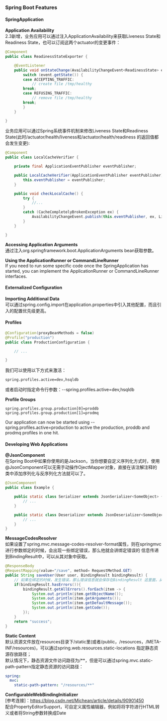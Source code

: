 ### Spring Boot Features
#### SpringApplication
**Application Availability**  
2.3新增，业务应用可以通过注入ApplicationAvailability来获取Liveness State和Readiness State，也可以订阅这两个actuator的变更事件：
```java
@Component
public class ReadinessStateExporter {

    @EventListener
    public void onStateChange(AvailabilityChangeEvent<ReadinessState> event) {
        switch (event.getState()) {
        case ACCEPTING_TRAFFIC:
            // create file /tmp/healthy
        break;
        case REFUSING_TRAFFIC:
            // remove file /tmp/healthy
        break;
        }
    }

}
```
业务应用可以通过Spring系统事件机制来修改Liveness State和Readiness State(此时/actuator/health/liveness和/actuator/health/readiness
的返回值都会发生变更):
```java
@Component
public class LocalCacheVerifier {

    private final ApplicationEventPublisher eventPublisher;

    public LocalCacheVerifier(ApplicationEventPublisher eventPublisher) {
        this.eventPublisher = eventPublisher;
    }

    public void checkLocalCache() {
        try {
            //...
        }
        catch (CacheCompletelyBrokenException ex) {
            AvailabilityChangeEvent.publish(this.eventPublisher, ex, LivenessState.BROKEN);
        }
    }

}
```
**Accessing Application Arguments**  
通过注入org.springframework.boot.ApplicationArguments bean获取参数。

**Using the ApplicationRunner or CommandLineRunner**  
If you need to run some specific code once the SpringApplication has started, you can implement the ApplicationRunner or
CommandLineRunner interfaces.

#### Externalized Configuration
**Importing Additional Data**  
可以通过spring.config.import在application.properties中引入其他配置，而且引入的配置优先级更高。

#### Profiles
```java
@Configuration(proxyBeanMethods = false)
@Profile("production")
public class ProductionConfiguration {

    // ...

}
```
我们可以使用以下方式来激活：
```properties
spring.profiles.active=dev,hsqldb
```
或者启动时指定命令行参数：--spring.profiles.active=dev,hsqldb  

**Profile Groups**
```properties
spring.profiles.group.production[0]=proddb
spring.profiles.group.production[1]=prodmq
```
Our application can now be started using --spring.profiles.active=production to active the production, proddb and 
prodmq profiles in one hit.  

#### Developing Web Applications
**@JsonComponent**  
在Spring Boot中如果你使用的是Jackson，当你想要自定义序列化方式时，使用@JsonComponent可以无需手动操作OjectMapper对象，直接在该注解注释的
类中添加序列化与反序列化方法就可以了。  
```java
@JsonComponent
public class Example {

    public static class Serializer extends JsonSerializer<SomeObject> {
        // ...
    }

    public static class Deserializer extends JsonDeserializer<SomeObject> {
        // ...
    }
}
```

**MessageCodesResolver**  
如果设置了spring.mvc.message-codes-resolver-format属性，则在springmvc进行参数绑定的时候，会出现一些绑定错误，那么他就会讲绑定错误的
信息传递到BindingResult中，可以从其对象中获取。  
```java
@ResponseBody
@RequestMapping(value="/save", method= RequestMethod.GET)
public String saveUser(User user, BindingResult bindingResult) {
    // 如果在绑定的时候，发生错误，那么错误信息就会保存在BindingResult 这里面，从里里面可以获取具体信息
    if(bindingResult.hasErrors()){
        bindingResult.getAllErrors().forEach(item -> {
            System.out.println(item.getObjectName());
            System.out.println(item.getArguments());
            System.out.println(item.getDefaultMessage());
            System.out.println(item.getCode());
        });
    }
    return "success";
}
```

**Static Content**  
默认资源文件放在resources目录下/static里(或者/public，/resources，/META-INF/resources)，可以通过spring.web.resources.static-locations
指定静态资源存放路径；  
默认情况下，静态资源文件访问路径为/**，但是可以通过spring.mvc.static-path-pattern指定静态资源的访问路径：
```yaml
spring:
  mvc:
    static-path-pattern: "/resources/**"
```

**ConfigurableWebBindingInitializer**  
[参考连接]：https://blog.csdn.net/Michean/article/details/90901450  
配合PropertyEditorSupport，可自定义属性编辑器，例如将将字符进行HTML转义或者将String参数转换成Date
